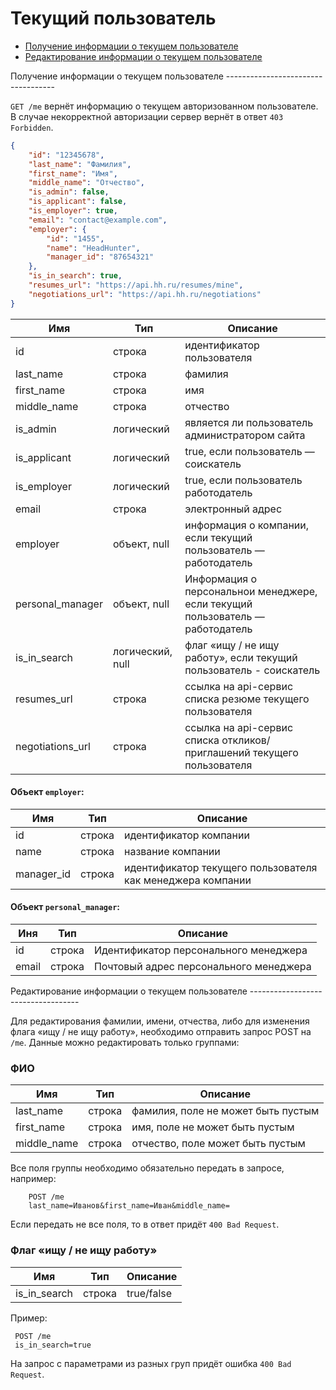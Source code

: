 Текущий пользователь
====================

* [Получение информации о текущем пользователе](#info)
* [Редактирование информации о текущем пользователе](#edit)


<a name="info" />
Получение информации о текущем пользователе
-----------------------------------

`GET /me` вернёт информацию о текущем авторизованном пользователе.
В случае некорректной авторизации сервер вернёт в ответ `403 Forbidden`.

```json
{
    "id": "12345678",
    "last_name": "Фамилия",
    "first_name": "Имя",
    "middle_name": "Отчество",
    "is_admin": false,
    "is_applicant": false,
    "is_employer": true,
    "email": "contact@example.com",
    "employer": {
        "id": "1455",
        "name": "HeadHunter",
        "manager_id": "87654321"
    },
    "is_in_search": true,
    "resumes_url": "https://api.hh.ru/resumes/mine",
    "negotiations_url": "https://api.hh.ru/negotiations"
}
```

 Имя | Тип | Описание
 --- | --- | ---
 id | строка | идентификатор пользователя
 last_name | строка | фамилия
 first_name | строка | имя
 middle_name | строка | отчество
 is_admin | логический | является ли пользователь администратором сайта
 is_applicant | логический | true, если пользователь — соискатель
 is_employer | логический | true, если пользователь работодатель
 email | строка | электронный адрес
 employer | объект, null | информация о компании, если текущий пользователь — работодатель
 personal_manager | объект, null | Информация о персональнои менеджере, если текущий пользователь — работодатель
 is_in_search | логический, null | флаг «ищу / не ищу работу», если текущий пользователь - соискатель
 resumes_url | строка | ссылка на api-сервис списка резюме текущего пользователя
 negotiations_url | строка | ссылка на api-сервис списка откликов/приглашений текущего пользователя

#### Объект `employer`:

Имя | Тип | Описание
--- | --- | ------
 id | строка | идентификатор компании
 name | строка | название компании
 manager_id | строка | идентификатор текущего пользователя как менеджера компании


#### Объект `personal_manager`:

Иня | Тип | Описание
--- | --- | ---
 id | строка | Идентификатор персонального менеджера
 email | строка | Почтовый адрес персонального менеджера


<a name="edit" />
Редактирование информации о текущем пользователе
-----------------------------------

Для редактирования фамилии, имени, отчества, либо для изменения флага «ищу / не ищу работу», необходимо отправить запрос POST 
на `/me`. Данные можно редактировать только группами:

### ФИО

 Имя | Тип | Описание
 --- | --- | ---
 last_name | строка | фамилия, поле не может быть пустым
 first_name | строка | имя, поле не может быть пустым
 middle_name | строка | отчество, поле может быть пустым

Все поля группы необходимо обязательно передать в запросе, например:

```
    POST /me
    last_name=Иванов&first_name=Иван&middle_name=
```
Если передать не все поля, то в ответ придёт `400 Bad Request`.


### Флаг «ищу / не ищу работу»
 Имя | Тип | Описание
 --- | --- | ---
 is_in_search | строка | true/false

Пример:
```
 POST /me
 is_in_search=true
```

На запрос с параметрами из разных груп придёт ошибка `400 Bad Request`.
